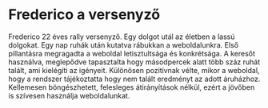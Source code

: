 # Frederico a versenyző

Frederico 22 éves rally versenyző. Egy dolgot utál az életben a lassú dolgokat. Egy nap ruhák után kutatva rábukkan a weboldalunkra. Első pillantásra megragadta a weboldal letisztultsága és konkrétsága. A keresőt használva, meglepődve tapasztalta hogy másodpercek alatt több száz ruhát talált,  ami kielégíti az igényeit. Különösen pozitívnak vélte,  mikor a weboldal, hogy a rendszer tájékoztatta hogy nem talált eredményt az adott áruházhoz. Kellemesen böngészhetett, felesleges átirányítások nélkül, ezért a jövőben is szívesen használja weboldalunkat.